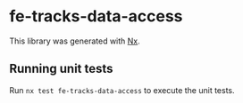 # fe-tracks-data-access

This library was generated with [Nx](https://nx.dev).

## Running unit tests

Run `nx test fe-tracks-data-access` to execute the unit tests.
